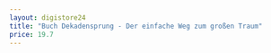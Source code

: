 ```yaml
---
layout: digistore24
title: "Buch Dekadensprung - Der einfache Weg zum großen Traum"
price: 19.7
---
```

